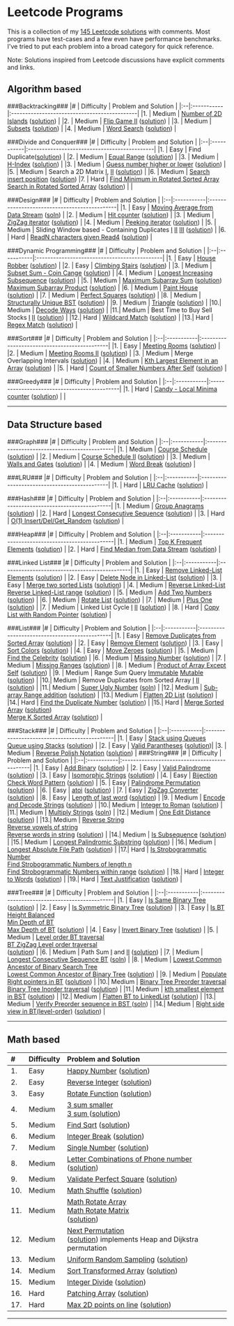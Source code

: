 Leetcode Programs
===================
This is a collection of my [145 Leetcode solutions](./) with comments. Most programs have test-cases and a few even have performance benchmarks. I've tried to put each problem into a broad category for quick reference.

Note: Solutions inspired from Leetcode discussions have explicit comments and links.

Algorithm based
--------------------------------------------
###Backtracking###
|#  | Difficulty | Problem and Solution                         |
|:--|:-----------|:---------------------------------------------|
|1. | Medium     | [Number of 2D Islands](https://leetcode.com/problems/number-of-islands/) ([solution](./algo_backtrack_2D_number_of_islands.cc))                                                                                |
|2. | Medium     | [Flip Game II](https://leetcode.com/problems/flip-game-ii/) ([solution](./algo_backtrack_flipgame2.cc))            |
|3. | Medium     | [Subsets](https://leetcode.com/problems/subsets/) ([solution](./algo_backtrack_subsets.cc))                        |
|4. | Medium     | [Word Search](https://leetcode.com/problems/word-search/) ([solution](./algo_backtrack_word_search.cc))            |

###Divide and Conquer###
|#  | Difficulty | Problem and Solution                         |
|:--|:-----------|:---------------------------------------------|
|1. | Easy       | Find Duplicate([solution](./algo_dc_elem_appear_once_in_sorted_arr.cc))                                            |
|2. | Medium     | [Equal Range](https://leetcode.com/problems/search-for-a-range/) ([solution](./algo_dc_equal_range.cc))            |
|3. | Medium     | [H-Index](https://leetcode.com/problems/h-index/) ([solution](./algo_dc_h_index.cc))           |
|3. | Medium     | [Guess number higher or lower](https://leetcode.com/problems/guess-number-higher-or-lower/) ([solution](./algo_dc_guess_number.cc))       |
|5. | Medium     | Search a 2D Matrix [I](https://leetcode.com/problems/search-a-2d-matrix/),  [II](https://leetcode.com/problems/search-a-2d-matrix-ii/) ([solution](./algo_dc_search_2D_matrix_i_ii.cc))                           |
|6. | Medium     | [Search insert position](https://leetcode.com/problems/search-insert-position/) ([solution](./algo_dc_search_insert_position.cc))                                      |7. | Hard       | [Find Minimum in Rotated Sorted Array](https://leetcode.com/problems/find-minimum-in-rotated-sorted-array/) <br> [Search in Rotated Sorted Array](https://leetcode.com/problems/search-in-rotated-sorted-array/) ([solution](./algo_dc_rotated_array_search.cc))  |                         |

###Design###
|#  | Difficulty | Problem and Solution                         |
|:--|:-----------|:---------------------------------------------|
|1. | Easy       | [Moving Average from Data Stream](https://leetcode.com/problems/moving-average-from-data-stream/) ([soln](./algo_design_moving_average.cc))   |
|2. | Medium     | [Hit counter](https://leetcode.com/problems/design-hit-counter/) ([solution](./algo_design_hit_counter.cc))                                   |
|3. | Medium     | [ZigZag iterator](https://leetcode.com/problems/zigzag-iterator/) ([solution](./algo_design_zigzag_iterator.cc))                              |
|4. | Medium     | [Peeking iterator](https://leetcode.com/problems/peeking-iterator/) ([solution](./algo_design_peeking_iterator.cc))                           |
|5. | Medium     | Sliding Window based - Containing Duplicates [I](https://leetcode.com/problems/contains-duplicate/) [II](https://leetcode.com/problems/contains-duplicate-ii/) [III](https://leetcode.com/problems/contains-duplicate-iii/) ([solution](./algo_design_contains_duplicates.cc))                     |
|6. | Hard       | [ReadN characters given Read4](https://leetcode.com/problems/read-n-characters-given-read4-ii-call-multiple-times/) ([solution](./algo_design_readn_chars.cc))    |

###Dynamic Programming###
|#  | Difficulty | Problem and Solution                         |
|:--|:-----------|:---------------------------------------------|
|1. | Easy       | [House Robber](https://leetcode.com/problems/house-robber/) ([solution](./algo_dp_easy_house_robber.cc))           |
|2. | Easy       | [Climbing Stairs](https://leetcode.com/problems/climbing-stairs/) ([solution](./algo_dp_number_of_1_2_steps.cc))   |
|3. | Medium     | [Subset Sum - Coin Cange](https://leetcode.com/problems/coin-change/) ([solution](./algo_dp_subset_sum.cc))       |
|4. | Medium     | [Longest Increasing Subsequence](https://leetcode.com/problems/longest-increasing-subsequence/) ([solution](./algo_dp_longest_increasing_subsequence.cc))    |
|5. | Medium     | [Maximum Subarray Sum](https://leetcode.com/problems/maximum-subarray/) ([solution](./algo_dp_maximum_sum_product_subarray.cc)) <br> [Maximum Subarray Product](https://leetcode.com/problems/maximum-product-subarray/) ([solution](./algo_dp_maximum_sum_product_subarray.cc))                                                   |
|6. | Medium     | [Paint House](https://leetcode.com/problems/paint-house/) ([solution](./algo_dp_medium_paint_house.cc))            |
|7. | Medium     | [Perfect Squares](https://leetcode.com/problems/perfect-squares/) ([solution](./algo_dp_perfect_squares.cc))       |
|8. | Medium     | [Structurally Unique BST](https://leetcode.com/problems/unique-binary-search-trees/) ([solution](./algo_dp_unique_binary_search_trees.cc))         |
|9. | Medium     | [Triangle](https://leetcode.com/problems/triangle/) ([solution](./algo_dp_triangle.cc))                            |
|10.| Medium     | [Decode Ways](https://leetcode.com/problems/decode-ways/) ([solution](./algo_dp_decode_ways.cc))                   |
|11.| Medium     | Best Time to Buy Sell Stocks [I](https://leetcode.com/problems/best-time-to-buy-and-sell-stock/) [II](https://leetcode.com/problems/best-time-to-buy-and-sell-stock-ii/)  ([solution](./algo_dp_buy_sell_stocks.cc))   |
|12.| Hard       | [Wildcard Match](https://leetcode.com/problems/wildcard-matching/) ([solution](./algo_dp_wildcard_match.cc))       |
|13.| Hard       | [Regex Match](https://leetcode.com/problems/regular-expression-matching/) ([solution](./algo_dp_regex_match.cc))   |

###Sort###
|#  | Difficulty | Problem and Solution                         |
|:--|:-----------|:---------------------------------------------|
|1. | Easy       | [Meeting Rooms](https://leetcode.com/problems/meeting-rooms/) ([solution](./algo_sort_meeting_rooms.cc))           |
|2. | Medium     | [Meeting Rooms II](https://leetcode.com/problems/meeting-rooms-ii/) ([solution](./algo_sort_meeting_rooms_ii.cc))  |
|3. | Medium     | Merge Overlapping Intervals ([solution](./algo_sort_merge_overlapping_intervals.cc))                               |
|4. | Medium     | [Kth Largest Element in an Array](https://leetcode.com/problems/kth-largest-element-in-an-array/) ([solution](./algo_sort_quick_select.cc))                            |
|5. | Hard       | [Count of Smaller Numbers After Self](https://leetcode.com/problems/count-of-smaller-numbers-after-self/) ([solution](./algo_sort_num_smaller_elements_in_right.cc))   |

###Greedy###
|#  | Difficulty | Problem and Solution                         |
|:--|:-----------|:---------------------------------------------|
|1. | Hard       | [Candy - Local Minima counter](https://leetcode.com/problems/candy/) ([solution](./algo_greedy_local_minimum_candy.cc)) | |

----------------------------------------------------------------------------------------
Data Structure based
--------------------------------------------
###Graph###
|#  | Difficulty | Problem and Solution                          |
|:--|:-----------|:---------------------------------------------|
|1. | Medium     | [Course Schedule](https://leetcode.com/problems/course-schedule/) ([solution](./ds_graph_loop_course_schedule.cc)) |
|2. | Medium     | [Course Schedule II](https://leetcode.com/problems/course-schedule-ii/) ([solution](./ds_graph_loop_course_schedule_ii.cc))                                                                                   |
|3. | Medium     | [Walls and Gates](https://leetcode.com/problems/walls-and-gates/) ([solution](./ds_graph_2D_walls_and_gates.cc))   |
|4. | Medium     | [Word Break](https://leetcode.com/problems/word-break/) ([solution](./ds_graph_word_break.cc))   |


###LRU###
|#  | Difficulty | Problem and Solution                          |
|:--|:-----------|:---------------------------------------------|
|1. | Hard       | [LRU Cache](https://leetcode.com/problems/lru-cache/) ([solution](./ds_lru_cache.cc))        |


###Hash###
|#  | Difficulty | Problem and Solution                          |
|:--|:-----------|:---------------------------------------------|
|1. | Medium     | [Group Anagrams](https://leetcode.com/problems/anagrams/) ([solution](./ds_hash_group_anagrams.cc ))                                   |
|2. | Hard       | [Longest Consecutive Sequence](https://leetcode.com/problems/longest-consecutive-sequence/) ([solution](./ds_hash_longest_consecutive_seq.cc))  |
|3. | Hard       | [O(1) Insert/Del/Get_Random](https://leetcode.com/problems/insert-delete-getrandom-o1/) ([solution](./ds_hash_ins_del_get_random.cc))  |


###Heap###
|#  | Difficulty | Problem and Solution                         |
|:--|:-----------|:---------------------------------------------|
|1. | Medium     | [Top K Frequent Elements](https://leetcode.com/problems/top-k-frequent-elements/) ([solution](./ds_heap_top_k_frequent_elements.cc))      |
|2. | Hard       | [Find Median from Data Stream](https://leetcode.com/problems/find-median-from-data-stream/) ([solution](./ds_heap_find_median_in_stream.cc))                                                                                           |

###Linked List###
|#  | Difficulty | Problem and Solution                          |
|:--|:-----------|:----------------------------------------------|
|1. | Easy       |  [Remove Linked-List Elements](https://leetcode.com/problems/remove-linked-list-elements/) ([solution](./ds_linkedlist_delete_val.cc))   |
|2. | Easy       |  [Delete Node in Linked-List](https://leetcode.com/problems/delete-node-in-a-linked-list/) ([solution](./ds_linkedlist_delete_cur_node.cc))                                      |
|3. | Easy       |  [Merge two sorted Lists](https://leetcode.com/problems/merge-two-sorted-lists/) ([solution](./ds_linkedlist_merge_two_sorted_lists.cc)) |
|4. | Medium     | [Reverse Linked-List](https://leetcode.com/problems/reverse-linked-list/) <br> [Reverse Linked-List range](https://leetcode.com/problems/reverse-linked-list-ii/) ([solution](./ds_linkedlist_reverse.cc)) |
|5. | Medium     | [Add Two Numbers](https://leetcode.com/problems/add-two-numbers/) ([solution](./ds_linkedlist_add_two_nums.cc))    |
|6. | Medium     | [Rotate List](https://leetcode.com/problems/rotate-list/) ([solution](./ds_linkedlist_rotate_list.cc))             |
|7. | Medium     | [Plus One](https://leetcode.com/problems/plus-one-linked-list/) ([solution](./ds_linkedlist_plus_one.cc))          |
|7. | Medium     | Linked List Cycle [I](https://leetcode.com/problems/linked-list-cycle/) [II](https://leetcode.com/problems/linked-list-cycle-ii/) ([solution](./ds_linkedlist_cycle.cc))                  |
|8. | Hard       | [Copy List with Random Pointer](https://leetcode.com/problems/copy-list-with-random-pointer/) ([solution](./ds_linkedlist_copy_with_random_pointer.cc))                                                                             |

###List###
|#  | Difficulty | Problem and Solution                          |
|:--|:-----------|:----------------------------------------------|
|1. | Easy       | [Remove Duplicates from Sorted Array](https://leetcode.com/problems/remove-duplicates-from-sorted-array/) ([solution](./ds_list_easy_remove_duplicate_number.cc))                                        |
|2. | Easy       | [Remove Element](https://leetcode.com/problems/remove-element/) ([solution](./ds_list_remove_element.cc))               |
|3. | Easy       | [Sort Colors](https://leetcode.com/problems/sort-colors/) ([solution](./ds_list_sort_colors.cc ))                       |
|4. | Easy       | [Move Zeroes](https://leetcode.com/problems/move-zeroes/) ([solution](./ds_list_easy_stl_remove.cc))                    |
|5. | Medium     | [Find the Celebrity](https://leetcode.com/problems/find-the-celebrity/) ([solution](./ds_list_find_the_celebrity.cc))   |
|6. | Medium     | [Missing Number](https://leetcode.com/problems/missing-number/) ([solution](./ds_list_missing_number.cc))               |
|7. | Medium     | [Missing Ranges](https://leetcode.com/problems/missing-ranges/) ([solution](./ds_list_missing_ranges.cc))               |
|8. | Medium     | [Product of Array Except Self](https://leetcode.com/problems/product-of-array-except-self/) ([solution](./ds_list_product_of_array_except_self.cc)) |
|9. | Medium     | Range Sum Query [Immutable](https://leetcode.com/problems/range-sum-query-immutable/) [Mutable](https://leetcode.com/problems/range-sum-query-mutable/) ([solution](./ds_list_range_sum_query.cc))     |
|10.| Medium     | Remove Duplicates from Sorted Array [I](https://leetcode.com/problems/remove-duplicates-from-sorted-array/) [II](https://leetcode.com/problems/remove-duplicates-from-sorted-array-ii/) ([solution](./ds_list_remove_duplicates_sorted_i_ii.cc))                                      |
|11.| Medium     | [Super Ugly Number](https://leetcode.com/problems/super-ugly-number/)  ([soln](./ds_list_super_ugly_numbers.cc))        |
|12.| Medium     | [Sub-array Range addition](https://leetcode.com/problems/range-addition/) ([solution](./ds_list_range_addition.cc))     |
|13.| Medium     | [Flatten 2D List](https://leetcode.com/problems/flatten-2d-vector/) ([solution](./ds_list_flatten_2D_list.cc))          |
|14.| Hard       | [Find the Duplicate Number](https://leetcode.com/problems/find-the-duplicate-number/) ([solution](./ds_list_duplicate_number.cc))      |
|15.| Hard       | [Merge Sorted Array](https://leetcode.com/problems/merge-sorted-array/) ([solution](./ds_list_merge_sorted_arrays.cc)) <br> [Merge K Sorted Array](https://leetcode.com/problems/merge-k-sorted-lists/) ([solution](./ds_list_merge_k_sorted_lists.cc))      |


###Stack###
|#  | Difficulty | Problem and Solution                          |
|:--|:-----------|:---------------------------------------------|
|1. | Easy      | [Stack using Queues](https://leetcode.com/problems/implement-stack-using-queues/) <br> [Queue using Stacks](https://leetcode.com/problems/implement-queue-using-stacks/)  ([solution](./ds_stack_using_queue.cc))                   |
|2. | Easy       | [Valid Parantheses](https://leetcode.com/problems/valid-parentheses/) ([solution](./ds_stack_valid_parantheses.cc))|
|3. | Medium     | [Reverse Polish Notation](https://leetcode.com/problems/evaluate-reverse-polish-notation/)  ([solution](./ds_stack_math_reverse_polish_notation.cc))
|
###String###
|#  | Difficulty | Problem and Solution                          |
|:--|:-----------|:---------------------------------------------|
|1. | Easy       | [Add Binary](https://leetcode.com/problems/add-binary/)  ([solution](./ds_string_easy_add_binary.cc))                                                      |
|2. | Easy       | [Valid Palindrome](https://leetcode.com/problems/valid-palindrome/)  ([solution](./ds_string_easy_valid_palindrome.cc))                                    |
|3. | Easy       | [Isomorphic Strings](https://leetcode.com/problems/isomorphic-strings/)  ([solution](./ds_string_isomorphic.cc))                                           |
|4. | Easy       | [Bijection Check Word Pattern](https://leetcode.com/problems/word-pattern/)  ([solution](./ds_string_word_pattern.cc))                                     |
|5. | Easy       | [Palindrome Permutation](https://leetcode.com/problems/palindrome-permutation/)  ([solution](./ds_string_palindromic_permutation_i_ii.cc))                 |
|6. | Easy       | [atoi](https://leetcode.com/problems/string-to-integer-atoi/)  ([solution](./ds_string_atoi.cc))                                                           |
|7. | Easy       | [ZigZag Converter](https://leetcode.com/problems/zigzag-conversion/)  ([solution](./ds_string_zigzag_conversion.cc))                                       |
|8. | Easy       | [Length of last word](https://leetcode.com/problems/length-of-last-word/)  ([solution](./ds_string_length_of_last_word.cc))                                |
|9. | Medium     | [Encode and Decode Strings](https://leetcode.com/problems/encode-and-decode-strings/)  ([solution](./ds_string_encode_decode.cc))                          |
|10.| Medium     | [Integer to Roman](https://leetcode.com/problems/integer-to-roman/)  ([solution](./ds_string_int_to_roman_numerals.cc))                                    |
|11.| Medium     | [Multiply Strings](https://leetcode.com/problems/multiply-strings/)    ([soln](./ds_string_multiply_strings.cc))                                           |
|12.| Medium     | [One Edit Distance](https://leetcode.com/problems/one-edit-distance/)    ([solution](./ds_string_one_edit_distance.cc))                                    |
|13.| Medium     | [Reverse String](https://leetcode.com/problems/reverse-string/) <br> [Reverse vowels of string](https://leetcode.com/problems/reverse-vowels-of-a-string/) <br>  [Reverse words in string](https://leetcode.com/problems/reverse-words-in-a-string/)    ([solution](./ds_string_reverse_words.cc))                                                     |
|14.| Medium     | [Is Subsequence](https://leetcode.com/problems/is-subsequence/)  ([solution](./ds_string_is_subsequence.cc))                                               |
|15.| Medium     | [Longest Palindromic Substring](https://leetcode.com/problems/longest-palindromic-substring/)  ([solution](./ds_string_longest_palindromic_substring.cc )) |
|16.| Medium     | [Longest Absolute File Path](https://leetcode.com/problems/longest-absolute-file-path/)  ([solution](./ds_string_longest_absolute_file_path.cc))  |
|17.| Hard       | [Is Strobogrammatic Number](https://leetcode.com/problems/strobogrammatic-number/) <br> [Find Strobogrammatic Numbers of length n](https://leetcode.com/problems/strobogrammatic-number-ii/) <br> [Find Strobogrammatic Numbers within range](https://leetcode.com/problems/strobogrammatic-number-iii/)  ([solution](./ds_string_strobogrammatic_num_i_ii_iii.cc)) |
|18.| Hard       | [Integer to Words](https://leetcode.com/problems/integer-to-english-words/)  ([solution](./ds_string_int_to_words.cc))                                     |
|19.| Hard       | [Text Justification](https://leetcode.com/problems/text-justification/)    ([solution](./ds_string_text_justification.cc))                                 |


###Tree###
|#  | Difficulty | Problem and Solution                          |
|:--|:-----------|:----------------------------------------------|
|1. | Easy       | [Is Same Binary Tree](https://leetcode.com/problems/same-tree/)    ([solution](./ds_tree_is_same_tree_bt.cc))     |
|2. | Easy       | [Is Symmetric Binary Tree](https://leetcode.com/problems/symmetric-tree/)    ([solution](./ds_tree_is_symmetric_bt.cc))        |
|3. | Easy       | [Is BT Height Balanced](https://leetcode.com/problems/balanced-binary-tree/) <br> [Min Depth of BT](https://leetcode.com/problems/minimum-depth-of-binary-tree/) <br> [Max Depth of BT](https://leetcode.com/problems/maximum-depth-of-binary-tree/)   ([solution](./ds_tree_min_max_depth_bt.cc))  |
|4. | Easy       | [Invert Binary Tree](https://leetcode.com/problems/invert-binary-tree/) ([solution](./ds_tree_invert_bt.cc))  |
|5. | Medium       | [Level order BT traversal](https://leetcode.com/problems/binary-tree-level-order-traversal-ii/) <br>[BT ZigZag Level order traversal](https://leetcode.com/problems/binary-tree-zigzag-level-order-traversal/) <br> ([solution](./ds_tree_traversal_levelorder_bt.cc))                                |
|6. | Medium     | Path Sum [I](https://leetcode.com/problems/path-sum/) and [II](https://leetcode.com/problems/path-sum-ii/) ([solution](./ds_tree_path_sum_i_ii.cc))                |
|7. | Medium     | [Longest Consecutive Sequence BT](https://leetcode.com/problems/binary-tree-longest-consecutive-sequence/) ([soln](./ds_tree_longest_consecutive_sequence_bt.cc))  |
|8. | Medium     | [Lowest Common Ancestor of Binary Search Tree](https://leetcode.com/problems/lowest-common-ancestor-of-a-binary-search-tree/) <br> [Lowest Common Ancestor of Binary Tree](https://leetcode.com/problems/lowest-common-ancestor-of-a-binary-tree/) ([solution](./ds_tree_lca_bt_bst.cc))                |
|9. | Medium     | [Populate Right pointers in BT](https://leetcode.com/problems/populating-next-right-pointers-in-each-node/) ([solution](./ds_tree_populate_next_pointer.cc))    |
|10.| Medium     | [Binary Tree Preorder traversal](https://leetcode.com/problems/binary-tree-preorder-traversal/)  <br> [Binary Tree Inorder traversal](https://leetcode.com/problems/binary-tree-preorder-traversal/) ([solution](./ds_tree_traversal_pre_in_order_iterative_bt.cc))                                     |
|11.| Medium     | [kth smallest element in BST](https://leetcode.com/problems/kth-smallest-element-in-a-bst/) ([solution](./ds_tree_traversal_inorder_kth_smallest.cc))           |
|12.| Medium     | [Flatten BT to LinkedList](https://leetcode.com/problems/flatten-binary-tree-to-linked-list/) ([solution](./ds_tree_traversal_preorder_to_list.cc))             |
|13.| Medium     | [Verify Preorder sequence in BST ](https://leetcode.com/problems/verify-preorder-sequence-in-binary-search-tree) ([soln](./ds_tree_verify_preorder_sequence_bst.cc))  |
|14.| Medium     | [Right side view in BT(level-order)](https://leetcode.com/problems/binary-tree-right-side-view/) ([solution](./ds_tree_right_side_view_bt.cc))  |

----------------------------------------------------------------------------------------
Math based
--------------------------------------------
|#  | Difficulty | Problem and Solution                          |
|:--|:-----------|:---------------------------------------------|
|1. | Easy       | [Happy Number](https://leetcode.com/problems/happy-number/) ([solution](./math_happy_number.cc))                      |
|2. | Easy       | [Reverse Integer](https://leetcode.com/problems/reverse-integer/) ([solution](./math_reverse_int_overflow.cc))        |
|3. | Easy       | [Rotate Function](https://leetcode.com/problems/rotate-function/) ([solution](./math_rotate_function.cc))             |
|4. | Medium     | [3 sum smaller](https://leetcode.com/problems/3sum-smaller/) <br> [3 sum ](https://leetcode.com/problems/3sum/) ([solution](./math_3sum.cc))          |
|5. | Medium     | [Find Sqrt](https://leetcode.com/problems/sqrtx/) ([solution](./math_find_sqrt.cc))                               |
|6. | Medium     | [Integer Break](https://leetcode.com/problems/integer-break/) ([solution](./math_integer_break.cc))               |
|7. | Medium     | [Single Number](https://leetcode.com/problems/single-number/) ([solution](./math_integer_missing_int.cc))         |
|8. | Medium     | [Letter Combinations of Phone number](https://leetcode.com/problems/letter-combinations-of-a-phone-number/) ([solution](./math_letter_combinations_phone.cc))      |
|9. | Medium     | [Validate Perfect Square](https://leetcode.com/problems/valid-perfect-square/) ([solution](./math_validate_perfect_square.cc))        |
|10.| Medium     | [Math Shuffle](https://leetcode.com/problems/shuffle-an-array/) ([solution](./math_shuffle.cc))                   |
|11.| Medium     | [Math Rotate Array](https://leetcode.com/problems/rotate-array/) <br> [Math Rotate Matrix](https://leetcode.com/problems/rotate-image/) <br> ([solution](./math_rotate_array_matrix.cc))                       |
|12.| Medium       | [Next Permutation](https://leetcode.com/problems/next-permutation/) <br> ([solution](./math_permutate.cc)) implements Heap and Dijkstra permutation   |
|13.| Medium       | [Uniform Random Sampling](https://leetcode.com/problems/linked-list-random-node/) ([solution](./math_uniform_rand_sampling.cc))     |
|14.| Medium       | [Sort Transformed Array](https://leetcode.com/problems/sort-transformed-array/) ([solution](math_sort_transformed_array.cc))        |
|15.| Medium       | [Integer Divide](https://leetcode.com/problems/divide-two-integers/) ([solution](math_integer_divide.cc))       |
|16.| Hard      | [Patching Array](https://leetcode.com/problems/patching-array/) ([solution](./math_patching_array.cc))             |
|17.| Hard       | [Max 2D points on line](https://leetcode.com/problems/max-points-on-a-line/) ([solution](./math_geometry_max_2Dpoints_line.cc))       |

----------------------------------------------------------------------------------------
